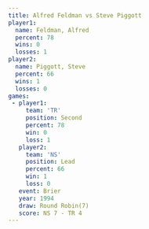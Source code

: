 ```yaml
---
title: Alfred Feldman vs Steve Piggott
player1:               
  name: Feldman, Alfred
  percent: 78          
  wins: 0              
  losses: 1            
player2:               
  name: Piggott, Steve 
  percent: 66          
  wins: 1              
  losses: 0            
games:
 - player1:          
     team: 'TR'      
     position: Second
     percent: 78     
     win: 0          
     loss: 1         
   player2:        
     team: 'NS'    
     position: Lead
     percent: 66   
     win: 1        
     loss: 0       
   event: Brier        
   year: 1994          
   draw: Round Robin(7)
   score: NS 7 - TR 4  
---
```

